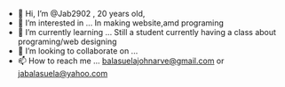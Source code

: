 - 👋 Hi, I’m @Jab2902 , 20 years old, 
- 👀 I’m interested in ... In making website,amd programing
- 🌱 I’m currently learning ... Still a student currently having a class about programing/web designing
- 💞️ I’m looking to collaborate on ...
- 📫 How to reach me ... balasuelajohnarve@gmail.com or
jabalasuela@yahoo.com

<!---
Jab2902/Jab2902 is a ✨ special ✨ repository because its `README.md` (this file) appears on your GitHub profile.
You can click the Preview link to take a look at your changes.
--->
